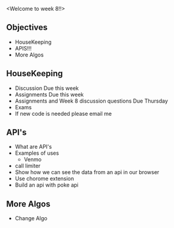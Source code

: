 <Welcome to week 8!!>

## Objectives
   - HouseKeeping
   - APIS!!!
   - More Algos

## HouseKeeping
   - Discussion Due this week
   - Assignments Due this week
   - Assignments and Week 8 discussion questions Due Thursday
   - Exams
   - If new code is needed please email me

## API's
   - What are API's
   - Examples of uses
      - Venmo
   - call limiter
   - Show how we can see the data from an api in our browser
   - Use chorome extension
   - Build an api with poke api

## More Algos
   - Change Algo